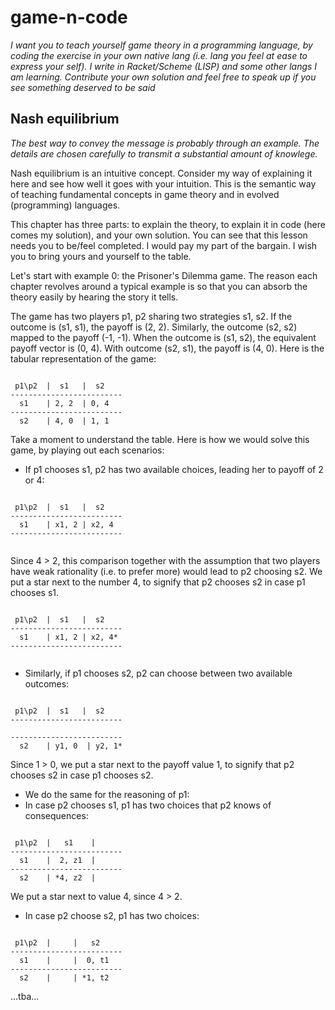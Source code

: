 # game-n-code
*I want you to teach yourself game theory in a programming language, by coding the exercise in your own native lang (i.e. lang you feel at ease to express your self). I write in Racket/Scheme (LISP) and some other langs I am learning. Contribute your own solution and feel free to speak up if you see something deserved to be said*

## Nash equilibrium
*The best way to convey the message is probably through an example. The details are chosen carefully to transmit a substantial amount of knowlege.*

Nash equilibrium is an intuitive concept. Consider my way of explaining it here and see how well it goes with your intuition. This is the semantic way of teaching fundamental concepts in game theory and in evolved (programming) languages.

This chapter has three parts: to explain the theory, to explain it in code (here comes my solution), and your own solution. You can see that this lesson needs you to be/feel completed. I would pay my part of the bargain. I wish you to bring yours and yourself to the table.

Let's start with example 0: the Prisoner's Dilemma game. The reason each chapter revolves around a typical example is so that you can absorb the theory easily by hearing the story it tells.

The game has two players p1, p2 sharing two strategies s1, s2. If the outcome is (s1, s1), the payoff is (2, 2). Similarly, the outcome (s2, s2) mapped to the payoff (-1, -1). When the outcome is (s1, s2), the equivalent payoff vector is (0, 4). With outcome (s2, s1), the payoff is (4, 0). Here is the tabular representation of the game:

```

 p1\p2  |  s1   |  s2
-------------------------
  s1    | 2, 2  | 0, 4
-------------------------
  s2    | 4, 0  | 1, 1
```
Take a moment to understand the table. Here is how we would solve this game, by playing out each scenarios:

- If p1 chooses s1, p2 has two available choices, leading her to payoff of 2 or 4:

```

 p1\p2  |  s1   |  s2
-------------------------
  s1    | x1, 2 | x2, 4
-------------------------
  
```
Since 4 > 2, this comparison together with the assumption that two players have weak rationality (i.e. to prefer more) would lead to p2 choosing s2. We put a star next to the number 4, to signify that p2 chooses s2 in case p1 chooses s1.

```

 p1\p2  |  s1   |  s2
-------------------------
  s1    | x1, 2 | x2, 4*
-------------------------
  
```

- Similarly, if p1 chooses s2, p2 can choose between two available outcomes:
```

 p1\p2  |  s1   |  s2
-------------------------
  
-------------------------
  s2    | y1, 0  | y2, 1*
```

Since 1 > 0, we put a star next to the payoff value 1, to signify that p2 chooses s2 in case p1 chooses s2.

- We do the same for the reasoning of p1:
- In case p2 chooses s1, p1 has two choices that p2 knows of consequences:

```

 p1\p2  |   s1    |  
-------------------------
  s1    |  2, z1  | 
-------------------------
  s2    | *4, z2  | 
```

We put a star next to value 4, since 4 > 2.

- In case p2 choose s2, p1 has two choices:


```

 p1\p2  |     |   s2
-------------------------
  s1    |     |  0, t1
-------------------------
  s2    |     | *1, t2
```
...tba...

